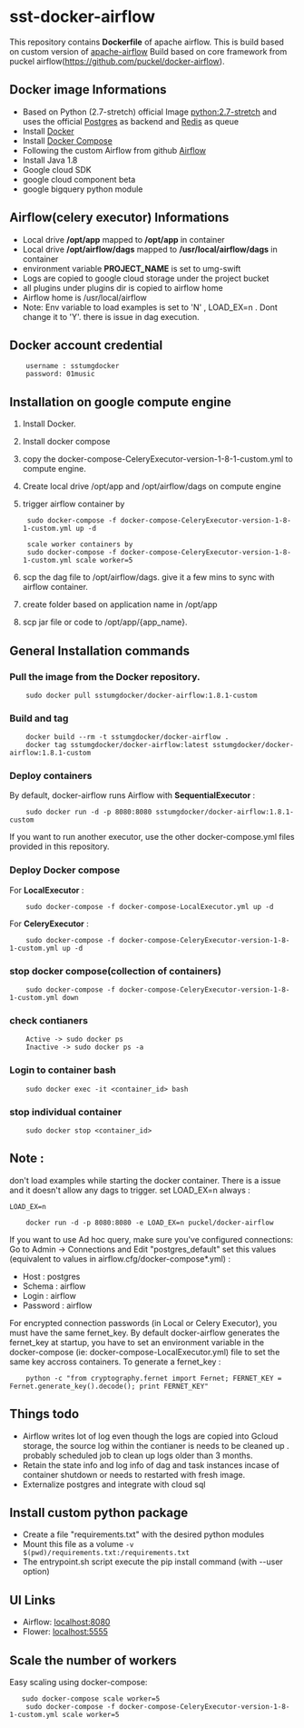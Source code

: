 # sst-docker-airflow


This repository contains **Dockerfile** of apache airflow.  This is build based on custom version of [apache-airflow](https://github.com/umg/sstumg-incubator-airflow.git)
Build based on core framework from puckel airflow(https://github.com/puckel/docker-airflow).
  
## Docker image Informations

* Based on Python (2.7-stretch) official Image [python:2.7-stretch](https://hub.docker.com/_/python/) and uses the official [Postgres](https://hub.docker.com/_/postgres/) as backend and [Redis](https://hub.docker.com/_/redis/) as queue
* Install [Docker](https://docs.docker.com/engine/installation/linux/docker-ce/debian/#install-from-a-package)
* Install [Docker Compose](https://docs.docker.com/engine/installation/linux/docker-ce/debian/#install-docker-compose-for-raspbian)
* Following the custom Airflow  from github [Airflow](https://github.com/umg/sstumg-incubator-airflow.git)
* Install Java 1.8
* Google cloud SDK
* google cloud component beta
* google bigquery python module



## Airflow(celery executor) Informations
* Local drive **/opt/app** mapped to **/opt/app** in container
* Local drive **/opt/airflow/dags** mapped to **/usr/local/airflow/dags** in container
* environment variable **PROJECT_NAME** is set to umg-swift
* Logs are copied to google cloud storage under the project bucket
* all plugins under plugins dir is copied to airflow home
* Airflow home is /usr/local/airflow
* Note: Env variable to load examples is set to 'N' , LOAD_EX=n . Dont change it to 'Y'. there is issue in dag execution.

## Docker account credential

        username : sstumgdocker
        password: 01music

## Installation  on google compute engine

1. Install Docker.
2. Install docker compose
3. copy the docker-compose-CeleryExecutor-version-1-8-1-custom.yml to compute engine.
4. Create local drive /opt/app and /opt/airflow/dags on compute engine
5. trigger airflow container by 

        sudo docker-compose -f docker-compose-CeleryExecutor-version-1-8-1-custom.yml up -d
        
        scale worker containers by
        sudo docker-compose -f docker-compose-CeleryExecutor-version-1-8-1-custom.yml scale worker=5
6. scp the dag file to /opt/airflow/dags. give it a few mins to sync with airflow container.
7. create folder based on application name in /opt/app
8. scp jar file or code to /opt/app/{app_name}.

## General Installation commands

### Pull the image from the Docker repository.

        sudo docker pull sstumgdocker/docker-airflow:1.8.1-custom

### Build and tag

        docker build --rm -t sstumgdocker/docker-airflow .
        docker tag sstumgdocker/docker-airflow:latest sstumgdocker/docker-airflow:1.8.1-custom

### Deploy containers

By default, docker-airflow runs Airflow with **SequentialExecutor** :

        sudo docker run -d -p 8080:8080 sstumgdocker/docker-airflow:1.8.1-custom

If you want to run another executor, use the other docker-compose.yml files provided in this repository.

### Deploy Docker compose 
For **LocalExecutor** :

        sudo docker-compose -f docker-compose-LocalExecutor.yml up -d

For **CeleryExecutor** :

        sudo docker-compose -f docker-compose-CeleryExecutor-version-1-8-1-custom.yml up -d

### stop docker compose(collection of containers)

        sudo docker-compose -f docker-compose-CeleryExecutor-version-1-8-1-custom.yml down


### check  contianers

        Active -> sudo docker ps
        Inactive -> sudo docker ps -a

### Login to container bash

        sudo docker exec -it <container_id> bash
        

### stop individual container 

        sudo docker stop <container_id>
        
## Note : 
don't load examples while starting the docker container. There is a issue and it doesn't allow any dags to trigger. set LOAD_EX=n always :

`LOAD_EX=n`

        docker run -d -p 8080:8080 -e LOAD_EX=n puckel/docker-airflow

If you want to use Ad hoc query, make sure you've configured connections:
Go to Admin -> Connections and Edit "postgres_default" set this values (equivalent to values in airflow.cfg/docker-compose*.yml) :
- Host : postgres
- Schema : airflow
- Login : airflow
- Password : airflow

For encrypted connection passwords (in Local or Celery Executor), you must have the same fernet_key. By default docker-airflow generates the fernet_key at startup, you have to set an environment variable in the docker-compose (ie: docker-compose-LocalExecutor.yml) file to set the same key accross containers. To generate a fernet_key :

        python -c "from cryptography.fernet import Fernet; FERNET_KEY = Fernet.generate_key().decode(); print FERNET_KEY"

## Things todo

- Airflow writes lot of log even though the logs are copied into Gcloud storage, the source log within the contianer is needs to be cleaned up . probably scheduled job to clean up logs older than 3 months.
- Retain the state info and log info of dag and task instances incase of container shutdown or needs to restarted with fresh image.
- Externalize postgres and integrate with cloud sql


## Install custom python package

- Create a file "requirements.txt" with the desired python modules
- Mount this file as a volume `-v $(pwd)/requirements.txt:/requirements.txt`
- The entrypoint.sh script execute the pip install command (with --user option)

## UI Links

- Airflow: [localhost:8080](http://localhost:8080/)
- Flower: [localhost:5555](http://localhost:5555/)


## Scale the number of workers

Easy scaling using docker-compose:

       sudo docker-compose scale worker=5
        sudo docker-compose -f docker-compose-CeleryExecutor-version-1-8-1-custom.yml scale worker=5





